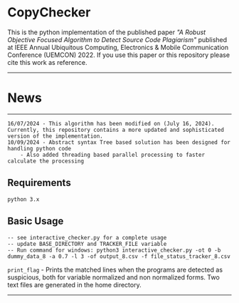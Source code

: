 # CopyChecker
This is the python implementation of the published paper *"A Robust Objective Focused Algorithm to Detect Source Code Plagiarism"* published at IEEE Annual Ubiquitous Computing, Electronics & Mobile Communication Conference (UEMCON) 2022. If you use this paper or this repository please cite this work as reference.

---
# News

---

```commandline
16/07/2024 - This algorithm has been modified on (July 16, 2024). Currently, this repository contains a more updated and sophisticated version of the implementation.
10/09/2024 - Abstract syntax Tree based solution has been designed for handling python code
    - Also added threading based parallel processing to faster calculate the processing
```

## Requirements
```
python 3.x
```

## Basic Usage
```
-- see interactive_checker.py for a complete usage 
-- update BASE_DIRECTORY and TRACKER_FILE variable 
-- Run command for windows: python3 interactive_checker.py -ot 0 -b dummy_data_8 -a 0.7 -l 3 -of output_8.csv -f file_status_tracker_8.csv
```
`print_flag` - Prints the matched lines when the programs are detected as suspicious, both for variable normalized and non normalized forms. Two text files are generated in the home directory.

---

